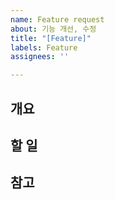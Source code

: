 ```yaml
---
name: Feature request
about: 기능 개선, 수정
title: "[Feature]"
labels: Feature
assignees: ''

---
```


## 개요

## 할 일

## 참고
